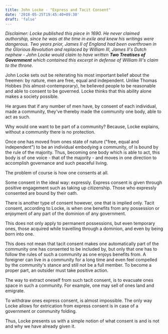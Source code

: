 ```yaml
---
title: John Locke - "Express and Tacit Consent"
date: '2018-05-25T19:45:40+09:30'
draft: 'false'
---
```

_Disclaimer: Locke published this piece in 1690. He never claimed authorship, since he was at the time in exile and knew his writings were dangerous. Two years prior, James II of England had been overthrown in the Glorious Revolution and replaced by William III, James II's Dutch nephew - John Locke would claim to have written **Two Treatises of Government** which contained this excerpt in defense of William III's claim to the throne._



John Locke sets out be reiterating his most important belief about the freemen: by nature, men are free, equal and independent. Unlike Thomas Hobbes (his almost-contemporary), he believed people to be reasonable and able to consent to be governed. Locke thinks that this ability alone makes a society possible.

He argues that if any number of men have, by consent of each individual, made a community, they've thereby made the community one body, able to act as such.

Why would one want to be part of a community? Because, Locke explains, without a community there is no protection. 

Once one has moved from ones state of nature ("free, equal and independent") to be an individual embodying a community, of is bound by the rule of the majority. Thus, becoming one body which is able to act, this body is of one voice - that of the majority - and moves in one direction to accomplish governance and such peaceful living.

The problem of course is how one consents at all.

Some consent in the ideal way: expressly. Express consent is given through positive engagement such as taking up citizenship. Those who expressly consented are bound by their oath.

There is another type of consent however, one that is implied only. Tacit consent, according to Locke, is when one benefits from any possession or enjoyment of any part of the dominion of any government. 

This does not only apply to permanent possessions, but even temporary ones, those acquired while travelling through a dominion, and even by being born into one. 

This does not mean that tacit consent makes one automatically part of the community one has consented to be included by, but only that one has to follow the rules of such a community as one enjoys benefits from. A foreigner can live in a community for a long time and even feel compelled by the community's stance and still not be a full member. To become a proper part, an outsider must take positive action.

The way to extract oneself from such tacit consent, is to evacuate ones space in such a community. For example, one may sell of ones land and emigrate.

To withdraw ones express consent, is almost impossible. The only way Locke allows for extrication from express consent is in case of a government or community folding.

Thus, Locke presents us with a simple notion of what consent is and is not and why we have already given it.

